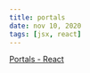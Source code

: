 ```yaml
---
title: portals
date: nov 10, 2020
tags: [jsx, react]
---
```


[Portals - React](https://reactjs.org/docs/portals.html)
